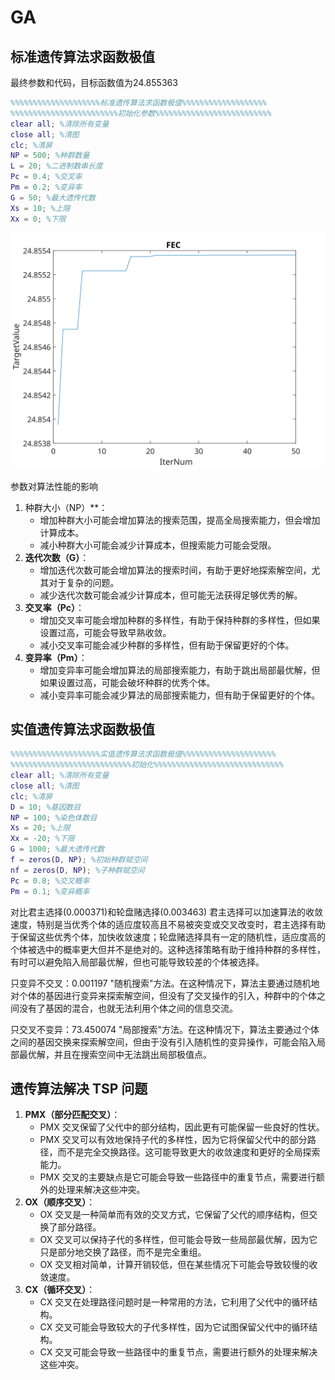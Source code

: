 # GA

## 标准遗传算法求函数极值

最终参数和代码，目标函数值为24.855363

```matlab
%%%%%%%%%%%%%%%%%%%%标准遗传算法求函数极值%%%%%%%%%%%%%%%%%%%
%%%%%%%%%%%%%%%%%%%%%%%%初始化参数%%%%%%%%%%%%%%%%%%%%%%%%%% 
clear all; %清除所有变量 
close all; %清图 
clc; %清屏 
NP = 500; %种群数量 
L = 20; %二进制数串长度 
Pc = 0.4; %交叉率 
Pm = 0.2; %变异率 
G = 50; %最大遗传代数 
Xs = 10; %上限 
Xx = 0; %下限 

```

![](GA1_FEC.svg)

参数对算法性能的影响

1. 种群大小（NP）**：
   - 增加种群大小可能会增加算法的搜索范围，提高全局搜索能力，但会增加计算成本。
   - 减小种群大小可能会减少计算成本，但搜索能力可能会受限。
2. **迭代次数（G）**：
   - 增加迭代次数可能会增加算法的搜索时间，有助于更好地探索解空间，尤其对于复杂的问题。
   - 减少迭代次数可能会减少计算成本，但可能无法获得足够优秀的解。
3. **交叉率（Pc）**：
   - 增加交叉率可能会增加种群的多样性，有助于保持种群的多样性，但如果设置过高，可能会导致早熟收敛。
   - 减小交叉率可能会减少种群的多样性，但有助于保留更好的个体。
4. **变异率（Pm）**：
   - 增加变异率可能会增加算法的局部搜索能力，有助于跳出局部最优解，但如果设置过高，可能会破坏种群的优秀个体。
   - 减小变异率可能会减少算法的局部搜索能力，但有助于保留更好的个体。

## 实值遗传算法求函数极值

```matlab
%%%%%%%%%%%%%%%%%%%%实值遗传算法求函数极值%%%%%%%%%%%%%%%%%%%%% 
%%%%%%%%%%%%%%%%%%%%%%%%%%%初始化%%%%%%%%%%%%%%%%%%%%%%%%%%%%% 
clear all; %清除所有变量 
close all; %清图 
clc; %清屏 
D = 10; %基因数目 
NP = 100; %染色体数目 
Xs = 20; %上限 
Xx = -20; %下限 
G = 1000; %最大遗传代数 
f = zeros(D, NP); %初始种群赋空间 
nf = zeros(D, NP); %子种群赋空间 
Pc = 0.8; %交叉概率 
Pm = 0.1; %变异概率 
```

对比君主选择(0.000371)和轮盘赌选择(0.003463)
君主选择可以加速算法的收敛速度，特别是当优秀个体的适应度较高且不易被突变或交叉改变时，君主选择有助于保留这些优秀个体，加快收敛速度；轮盘赌选择具有一定的随机性，适应度高的个体被选中的概率更大但并不是绝对的。这种选择策略有助于维持种群的多样性，有时可以避免陷入局部最优解，但也可能导致较差的个体被选择。

只变异不交叉：0.001197
"随机搜索"方法。在这种情况下，算法主要通过随机地对个体的基因进行变异来探索解空间，但没有了交叉操作的引入，种群中的个体之间没有了基因的混合，也就无法利用个体之间的信息交流。

只交叉不变异：73.450074
"局部搜索"方法。在这种情况下，算法主要通过个体之间的基因交换来探索解空间，但由于没有引入随机性的变异操作，可能会陷入局部最优解，并且在搜索空间中无法跳出局部极值点。

## 遗传算法解决 TSP 问题

1. **PMX（部分匹配交叉）**：
   - PMX 交叉保留了父代中的部分结构，因此更有可能保留一些良好的性状。
   - PMX 交叉可以有效地保持子代的多样性，因为它将保留父代中的部分路径，而不是完全交换路径。这可能导致更大的收敛速度和更好的全局探索能力。
   - PMX 交叉的主要缺点是它可能会导致一些路径中的重复节点，需要进行额外的处理来解决这些冲突。
2. **OX（顺序交叉）**：
   - OX 交叉是一种简单而有效的交叉方式，它保留了父代的顺序结构，但交换了部分路径。
   - OX 交叉可以保持子代的多样性，但可能会导致一些局部最优解，因为它只是部分地交换了路径，而不是完全重组。
   - OX 交叉相对简单，计算开销较低，但在某些情况下可能会导致较慢的收敛速度。
3. **CX（循环交叉）**：
   - CX 交叉在处理路径问题时是一种常用的方法，它利用了父代中的循环结构。
   - CX 交叉可能会导致较大的子代多样性，因为它试图保留父代中的循环结构。
   - CX 交叉可能会导致一些路径中的重复节点，需要进行额外的处理来解决这些冲突。